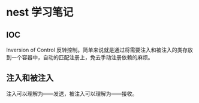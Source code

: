 # nest 学习笔记

## IOC

Inversion of Control 反转控制。简单来说就是通过将需要注入和被注入的类存放到一个容器中，自动的匹配注册上，免去手动注册依赖的麻烦。

## 注入和被注入

注入可以理解为——发送，被注入可以理解为——接收。
